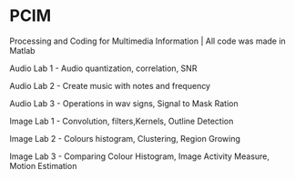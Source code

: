 # PCIM
Processing and Coding for Multimedia Information | All code was made in Matlab


Audio Lab 1 - Audio quantization, correlation, SNR

Audio Lab 2 - Create music with notes and frequency

Audio Lab 3 - Operations in wav signs, Signal to Mask Ration


Image Lab 1 - Convolution, filters,Kernels, Outline Detection

Image Lab 2 - Colours histogram, Clustering, Region Growing

Image Lab 3 - Comparing Colour Histogram, Image Activity Measure, Motion Estimation

